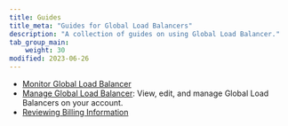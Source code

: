 ```yaml
---
title: Guides
title_meta: "Guides for Global Load Balancers"
description: "A collection of guides on using Global Load Balancer."
tab_group_main:
    weight: 30
modified: 2023-06-26
---
```

- [Monitor Global Load Balancer](/docs/products/networking/global-loadbalancer/guides/monitor/)
- [Manage Global Load Balancer](/docs/products/networking/global-loadbalancer/guides/manage/): View, edit, and manage Global Load Balancers on your account.
- [Reviewing Billing Information]()